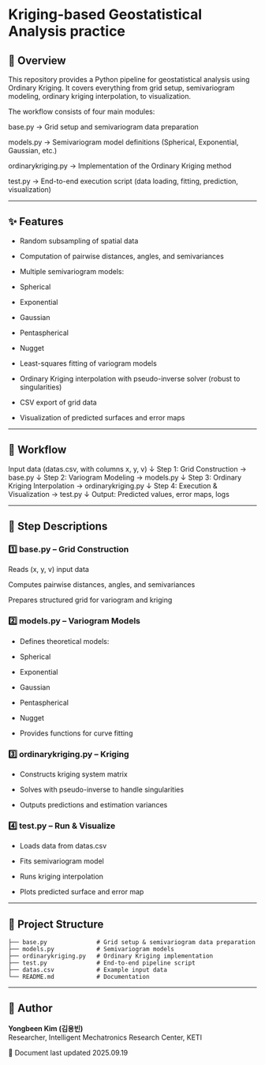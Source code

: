 # Kriging-based Geostatistical Analysis practice


## 📌 Overview
This repository provides a Python pipeline for geostatistical analysis using Ordinary Kriging.
It covers everything from grid setup, semivariogram modeling, ordinary kriging interpolation, to visualization.

The workflow consists of four main modules:

base.py → Grid setup and semivariogram data preparation

models.py → Semivariogram model definitions (Spherical, Exponential, Gaussian, etc.)

ordinarykriging.py → Implementation of the Ordinary Kriging method

test.py → End-to-end execution script (data loading, fitting, prediction, visualization)

---

## ✨ Features

- Random subsampling of spatial data

- Computation of pairwise distances, angles, and semivariances

- Multiple semivariogram models:

- Spherical

- Exponential

- Gaussian

- Pentaspherical

- Nugget

- Least-squares fitting of variogram models

- Ordinary Kriging interpolation with pseudo-inverse solver (robust to singularities)

- CSV export of grid data

- Visualization of predicted surfaces and error maps

---

## 🔄 Workflow

Input data (datas.csv, with columns x, y, v)
↓ Step 1: Grid Construction → base.py
↓ Step 2: Variogram Modeling → models.py
↓ Step 3: Ordinary Kriging Interpolation → ordinarykriging.py
↓ Step 4: Execution & Visualization → test.py
↓ Output: Predicted values, error maps, logs

---

## 📝 Step Descriptions

### 1️⃣ base.py – Grid Construction

Reads (x, y, v) input data

Computes pairwise distances, angles, and semivariances

Prepares structured grid for variogram and kriging

### 2️⃣ models.py – Variogram Models

- Defines theoretical models:

- Spherical

- Exponential

- Gaussian

- Pentaspherical

- Nugget

- Provides functions for curve fitting

### 3️⃣ ordinarykriging.py – Kriging

- Constructs kriging system matrix

- Solves with pseudo-inverse to handle singularities

- Outputs predictions and estimation variances

### 4️⃣ test.py – Run & Visualize

- Loads data from datas.csv

- Fits semivariogram model

- Runs kriging interpolation

- Plots predicted surface and error map


---
## 📂 Project Structure
```
├── base.py              # Grid setup & semivariogram data preparation
├── models.py            # Semivariogram models
├── ordinarykriging.py   # Ordinary Kriging implementation
├── test.py              # End-to-end pipeline script
├── datas.csv            # Example input data
└── README.md            # Documentation
```
---


## 👤 Author
**Yongbeen Kim (김용빈)**  
Researcher, Intelligent Mechatronics Research Center, KETI


📅 Document last updated 2025.09.19

